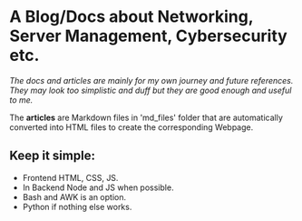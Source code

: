 # A Blog/Docs about Networking, Server Management, Cybersecurity etc.

_The docs and articles are mainly for my own journey and future references. They may look too simplistic and duff but they are good enough and useful to me._

The **articles** are Markdown files in 'md_files' folder that are automatically converted into HTML files to create the corresponding Webpage.

## Keep it simple:
- Frontend HTML, CSS, JS.
- In Backend Node and JS when possible.
- Bash and AWK is an option.
- Python if nothing else works.
